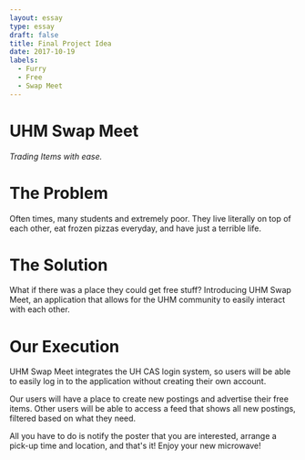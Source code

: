```yaml
---
layout: essay
type: essay
draft: false
title: Final Project Idea
date: 2017-10-19
labels:
  - Furry
  - Free
  - Swap Meet
---
```


# UHM Swap Meet
<i>Trading Items with ease.</i>

# The Problem
Often times, many students and extremely poor. They live literally on top of each other, eat frozen pizzas everyday, and have just a terrible life.

# The Solution
What if there was a place they could get free stuff? Introducing UHM Swap Meet, an application that allows for the UHM community to easily interact with each other.

# Our Execution
UHM Swap Meet integrates the UH CAS login system, so users will be able to easily log in to the application without creating their own account.

Our users will have a place to create new postings and advertise their free items. Other users will be able to access a feed that shows all new postings, filtered based on what they need.

All you have to do is notify the poster that you are interested, arrange a pick-up time and location, and that's it! Enjoy your new microwave!
